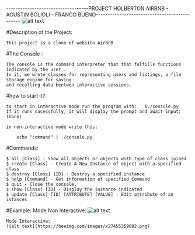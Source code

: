 -----------------------------------PROJECT HOLBERTON AIRBNB - AGUSTIN BOLIOLI - FRANCO BUENO----------------------------------------------
![alt text](https://beeimg.com/images/g45167574802.png)

#Description of the Project:

	This project is a clone of website AirBnB .

#The Console :

	The console is the command interpreter that that fulfills functions indicated by the user . 
	In it, we wrote classes for representing users and listings, a file storage engine for saving
	and recalling data beetwen interactive sessions.

#how to start it?:	
	
	to start in interactive mode run the program with:   $./console.py
	If it runs sucessfully, it will display the prompt and await input:
	(hbnb)

	in non-interactive mode write this:
		
		echo "command" | ./console.py

#Commands:
	
	$ all [Class] - Show all objects or objects with type of class joined
	$ create [Class] - Create A New Instance of object with a specified class
	$ destroy [Class] [ID] - Destroy a specified instance
	$ help [Command] - Get information of specified Command
	$ quit - Close the console.
	$ show [Class] [ID] - Display the instance indicated
	$ update [Class] [ID] [ATTRIBUTE] [VALUE] - Edit attribute of an istances

#Example:
	Mode Non Interactive:
	![alt text](https://beeimg.com/images/w01401253702.png)

	Mode Interactive:
	![alt text](https://beeimg.com/images/x27455359892.png)
